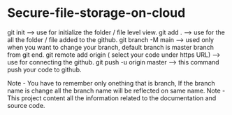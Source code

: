 # Secure-file-storage-on-cloud

git init --> use for initialize the folder / file level view.
git add . --> use for the all the folder / file added to the github.
git branch -M main --> used only when you want to change your branch, default branch is master branch from git end.
git remote add origin ( select your code under https URL) --> use for connecting the github.
git push -u origin master --> this command push your code to github.

Note - You have to remember only onething that is branch, If the branch name is change all the branch name will be reflected on same name.
Note - This project content all the information related to the documentation and source code.
